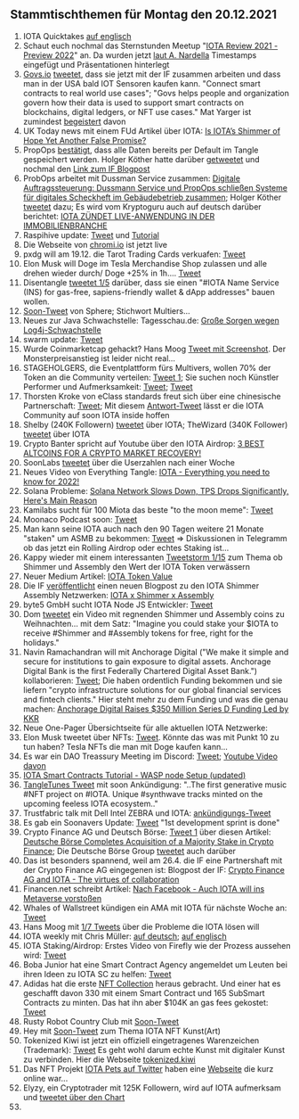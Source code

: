 ## Stammtischthemen für Montag den 20.12.2021

1. IOTA Quicktakes [auf englisch](https://www.youtube.com/watch?v=av0Sdgf_TPk&feature=youtu.be)
2. Schaut euch nochmal das Sternstunden Meetup "[IOTA Review 2021 - Preview 2022](2021-12-20/README.md)" an. Da wurden jetzt [laut A. Nardella](https://twitter.com/antonionardella/status/1470321178308972544?s=20) Timestamps eingefügt und Präsentationen hinterlegt
3. [Govs.io](goves.io) [tweetet](https://twitter.com/govs_io/status/1470555429491163138?s=20), dass sie jetzt mit der IF zusammen arbeiten und dass man in der USA bald IOT Sensoren kaufen kann. "Connect smart contracts to real world use cases"; "Govs helps people and organization govern how their data is used to support smart contracts on blockchains, digital ledgers, or NFT use cases." Mat Yarger ist zumindest [begeistert](https://twitter.com/Mat_Yarger/status/1470604930687901702?s=20) davon
4. UK Today news mit einem FUd Artikel über IOTA: [Is IOTA’s Shimmer of Hope Yet Another False Promise?](https://todayuknews.com/crypto-currency/is-iotas-shimmer-of-hope-yet-another-false-promise/)
5. PropOps [bestätigt](https://twitter.com/propops_cloud/status/1470537698477813767?s=20), dass alle Daten bereits per Default im Tangle gespeichert werden. Holger Köther hatte darüber [getweetet](https://twitter.com/HolgerKoether/status/1470438474549497865?s=20) und nochmal den [Link zum IF Blogpost](https://blog.iota.org/propops-tracks-real-estate-operations-on-the-tangle/)
6. ProbOps arbeitet mit Dussman Service zusammen: [Digitale Auftragssteuerung: Dussmann Service und PropOps schließen Systeme für digitales Scheckheft im Gebäudebetrieb zusammen](https://www.dussmann.com/dussmann-service/news/detail/article/digitale-auftragssteuerung-dussmann-service-und-propops-schliessen-systeme-fuer-digitales-scheckheft-im-gebaeudebetrieb-zusammen/); Holger Köther [tweetet](https://twitter.com/HolgerKoether/status/1470735242323443724?s=20) dazu; Es wird vom Kryptoguru auch auf deutsch darüber berichtet: [IOTA ZÜNDET LIVE-ANWENDUNG IN DER IMMOBILIENBRANCHE](https://krypto-guru.de/news/iota-immobilienbranche/)
7. Raspihive update: [Tweet](https://twitter.com/raspihive/status/1470647399265841152?s=20) und [Tutorial](https://iota-industrie-4-0.blogspot.com/2021/12/tutorial-zur-installation-und.html)
8. Die Webseite von [chromi.io](https://www.cromy.io/#) ist jetzt live
9. pxdg will am 19.12. die Tarot Trading Cards verkuafen: [Tweet](https://twitter.com/pxdg3/status/1470709922543329288?s=20)
10. Elon Musk will Doge im Tesla Merchandise Shop zulassen und alle drehen wieder durch/ Doge +25% in 1h.... [Tweet](https://twitter.com/elonmusk/status/1470703708677840896?s=20)
11. Disentangle [tweetet 1/5](https://twitter.com/disentangleDNS/status/1470747203635494916?s=20) darüber, dass sie einen "#IOTA Name Service (INS) for gas-free, sapiens-friendly wallet & dApp addresses" bauen wollen.
12. [Soon-Tweet](https://twitter.com/Sphere_Hub_io/status/1470639016349417473?s=20) von Sphere; Stichwort Multiers...
13. Neues zur Java Schwachstelle: Tagesschau.de: [Große Sorgen wegen Log4j-Schwachstelle](https://www.tagesschau.de/inland/bsi-schadsoftware-103.html)
14. swarm update: [Tweet](https://twitter.com/TANGLEBAY/status/1470771230835945499?s=20)
15. Wurde Coinmarketcap gehackt? Hans Moog [Tweet mit Screenshot](https://twitter.com/hus_qy/status/1470870584032731136?s=20). Der Monsterpreisanstieg ist leider nicht real...
16. STAGEHOLGERS, die Eventplattform fürs Multivers, wollen 70% der Token an die Community verteilen: [Tweet 1](https://twitter.com/stageholders/status/1470824446055301122?s=20); Sie suchen noch Künstler Performer und Aufmerksamkeit: [Tweet](https://twitter.com/stageholders/status/1470824653526650887?s=20); [Tweet](https://twitter.com/stageholders/status/1471036961045598208?s=20)
17. Thorsten Kroke von eClass standards freut sich über eine chinesische Partnerschaft: [Tweet](https://twitter.com/KrokeThorsten/status/1471018725742624768?s=20); Mit diesem [Antwort-Tweet](https://twitter.com/KrokeThorsten/status/1471041318231199749?s=20) lässt er die IOTA Community auf soon IOTA inside hoffen
18. Shelby (240K Followern) [tweetet](https://twitter.com/CryptoNewton/status/1470863966280761349?s=20) über IOTA; TheWizard (340K Follower) [tweetet](https://twitter.com/CryptoWizardd/status/1470890102519959555?s=20) über IOTA
19. Crypto Banter spricht auf Youtube über den IOTA Airdrop: [3 BEST ALTCOINS FOR A CRYPTO MARKET RECOVERY!](https://youtu.be/8fi6UzphpGY?t=942)
20. SoonLabs [tweetet](https://twitter.com/soon_labs/status/1470819688821112836?s=20) über die Userzahlen nach einer Woche
21. Neues Video von Everything Tangle: [IOTA - Everything you need to know for 2022!](https://www.youtube.com/watch?v=RTZzPQz9IK4&feature=youtu.be)
22. Solana Probleme: [Solana Network Slows Down, TPS Drops Significantly, Here's Main Reason](https://u.today/solana-network-slows-down-tps-drops-significantly-heres-main-reason)
23. Kamilabs sucht für 100 Miota das beste "to the moon meme": [Tweet](https://twitter.com/kamilabsstudio/status/1471100026990604288?s=20)
24. Moonaco Podcast soon: [Tweet](https://twitter.com/Moonaco5/status/1471366247510122500?s=20)
25. Man kann seine IOTA auch nach den 90 Tagen weitere 21 Monate "staken" um ASMB zu bekommen: [Tweet](https://twitter.com/Vrom14286662/status/1471243771371216898?s=20) => Diskussionen in Telegramm ob das jetzt ein Rolling Airdrop oder echtes Staking ist...
26. Kappy wieder mit einem interessanten [Tweetstorm 1/15](https://twitter.com/Rob_Daykin/status/1471216101132578822?s=20) zum Thema ob Shimmer und Assembly den Wert der IOTA Token verwässern
27. Neuer Medium Artikel: [IOTA Token Value](https://medium.com/@bhwsvsjkx/iota-token-value-bcc20b54c703)
28. Die IF [veröffentlicht](https://twitter.com/iota/status/1471149490174410754?s=20) einen neuen Blogpost zu den IOTA Shimmer Assembly Netzwerken: [IOTA x Shimmer x Assembly](https://blog.iota.org/iota-shimmer-assembly/)
29. byte5 GmbH sucht IOTA Node JS Entwickler: [Tweet](https://twitter.com/byte5/status/1471404729876066306?s=20)
30. Dom [tweetet](https://twitter.com/DomSchiener/status/1471166070488805386?s=20) ein Video mit regnenden Shimmer und Assembly coins zu Weihnachten... mit dem Satz: "Imagine you could stake your $IOTA to receive #Shimmer and #Assembly tokens for free, right for the holidays."
31. Navin Ramachandran will mit Anchorage Digital ("We make it simple and secure for institutions to gain exposure to digital assets. Anchorage Digital Bank is the first Federally Chartered Digital Asset Bank.") kollaborieren: [Tweet](https://twitter.com/navinram999/status/1471278612057931777?s=20); Die haben ordentlich Funding bekommen und sie liefern "crypto infrastructure solutions for our global financial services and fintech clients." Hier steht mehr zu dem Funding und was die genau machen: [Anchorage Digital Raises $350 Million Series D Funding Led by KKR](https://medium.com/anchorage/anchorage-digital-raises-350-million-series-d-funding-led-by-kkr-3b3dde491298)
32. Neue One-Pager Übersichtseite für alle aktuellen IOTA Netzwerke: [](https://www.docdroid.net/QvXt2Sc/overview-iota-pdf)
33. Elon Musk tweetet über NFTs: [Tweet](https://twitter.com/elonmusk/status/1471338213549744130?s=20). Könnte das was mit Punkt 10 zu tun haben? Tesla NFTs die man mit Doge kaufen kann...
34. Es war ein DAO Treassury Meeting im Discord: [Tweet](https://twitter.com/PhyloIota/status/1471445672628875264?s=20); [Youtube Video davon](https://www.youtube.com/watch?v=9bB-VN3sAo8)
35. [IOTA Smart Contracts Tutorial - WASP node Setup (updated)](https://www.youtube.com/watch?v=eV2AoV3QPC4)
36. [TangleTunes Tweet](https://twitter.com/TangleTunes/status/1471503973550997516?s=20) mit soon Ankündigung: "..The first generative music #NFT project on #IOTA. Unique #synthwave tracks minted on the upcoming feeless IOTA ecosystem.."
37. Trustfabric talk mit Dell Intel ZEBRA und IOTA: [ankündigungs-Tweet](https://twitter.com/ZededaEdge/status/1471534054512021504?s=20)
38. Es gab ein Soonavers Update: [Tweet](https://twitter.com/soon_labs/status/1471568009894383621?s=20) "1st development sprint is done"
39. Crypto Finance AG und Deutsch Börse: [Tweet 1](https://twitter.com/CryptoFinanceAG/status/1471424814208409600?s=20) über diesen Artikel: [Deutsche Börse Completes Acquisition of a Majority Stake in Crypto Finance](https://www.cryptofinance.ch/en/deutsche-boerse-acquires-a-majority-stake-in-crypto-finance/); Die Deutsche Börse Group [tweetet](https://twitter.com/DeutscheBoerse/status/1471411319492517889?s=20) auch darüber
40. Das ist besonders spannend, weil am 26.4. die IF eine Partnershaft mit der Crypto Finance AG eingegenen ist: Blogpost der IF: [Crypto Finance AG and IOTA - The virtues of collaboration](https://blog.iota.org/crypto-finance-ag-and-iota/?s=09)
41. Financen.net schreibt Artikel: [Nach Facebook - Auch IOTA will ins Metaverse vorstoßen](https://www.finanzen.net/nachricht/devisen/34-assembly-34-nach-facebook-auch-iota-will-ins-metaverse-vorstossen-10846580)
42. Whales of Wallstreet kündigen ein AMA mit IOTA für nächste Woche an: [Tweet](https://twitter.com/Whales0fWallSt/status/1471550962833764362?s=20)
43. Hans Moog mit [1/7 Tweets](https://twitter.com/hus_qy/status/1471663022049566725?s=20) über die Probleme die IOTA lösen will
44. IOTA weekly mit Chris Müller: [auf deutsch](https://www.youtube.com/watch?v=EzpCuqaYJho); [auf englisch](https://www.youtube.com/watch?v=GrqeZk2xoeE)
45. IOTA Staking/Airdrop: Erstes Video von Firefly wie der Prozess aussehen wird: [Tweet](https://twitter.com/Moonshot7161969/status/1471933647288741891?s=20)
46. Boba Junior hat eine Smart Contract Agency angemeldet um Leuten bei ihren Ideen zu IOTA SC zu helfen: [Tweet](https://twitter.com/bobajunior91/status/1459921897819447296?s=20)
47. Adidas hat die erste [NFT Collection](https://twitter.com/adidasoriginals/status/1471909577658675204?s=20) heraus gebracht. Und einer hat es geschafft davon 330 mit einem Smart Contract und 165 SubSmart Contracts zu minten. Das hat ihn aber $104K an gas fees gekostet: [Tweet](https://twitter.com/Montana_Wong/status/1472023769518510081?s=20)
48. Rusty Robot Country Club mit [Soon-Tweet](https://twitter.com/RustyRobotCC/status/1472126019830272001?s=20)
49. Hey mit [Soon-Tweet](https://twitter.com/Heiartwork/status/1472144163554668545?s=20) zum Thema IOTA NFT Kunst(Art)
50. Tokenized Kiwi ist jetzt ein offiziell eingetragenes Warenzeichen (Trademark): [Tweet](https://twitter.com/tokenizedkiwi/status/1472222180331171859?s=20) Es geht wohl darum echte Kunst mit digitaler Kunst zu verbinden. Hier die Webseite [tokenized.kiwi](https://tokenized.kiwi/)
51. Das NFT Projekt [IOTA Pets auf Twitter](https://twitter.com/iotapets) haben eine [Webseite](https://www.iotapets.com/) die kurz online war...
52. Elyzy, ein Cryptotrader mit 125K Followern, wird auf IOTA aufmerksam und [tweetet über den Chart](https://twitter.com/eliz883/status/1472338270956797955?s=20)
53. 

